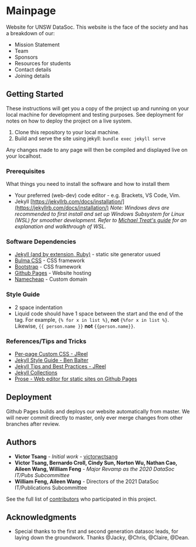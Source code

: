 # Mainpage

Website for UNSW DataSoc. This website is the face of the society and has a breakdown of our:

* Mission Statement
* Team
* Sponsors
* Resources for students
* Contact details
* Joining details

## Getting Started

These instructions will get you a copy of the project up and running on your local machine for development and testing purposes. See deployment for notes on how to deploy the project on a live system.

1. Clone this repository to your local machine.
2. Build and serve the site using jekyll: `bundle exec jekyll serve`

Any changes made to any page will then be compiled and displayed live on your localhost.

### Prerequisites

What things you need to install the software and how to install them

* Your preferred (web-dev) code editor - e.g. Brackets, VS Code, Vim.
* Jekyll [https://jekyllrb.com/docs/installation/](https://jekyllrb.com/docs/installation/)
  *Note: Windows devs are recommended to first install and set up Windows Subsystem for Linux (WSL) for smoother development. Refer to [Michael Treat's guide](https://github.com/michaeltreat/Windows-Subsystem-For-Linux-Setup-Guide) for an explanation and walkthrough of WSL.*

### Software Dependencies

* [Jekyll (and by extension, Ruby)](https://jekyllrb.com/) - static site generator usued
* [Bulma CSS](https://bulma.io/) - CSS framework
* [Bootstrap](https://getbootstrap.com/) - CSS framework
* [Github Pages](https://pages.github.com/) - Website hosting
* [Namecheap](https://www.namecheap.com/) - Custom domain

### Style Guide

* 2 space indentation
* Liquid code should have 1 space between the start and the end of the tag. For example, `{% for x in list %}`, **not** `{%for x in list %}`. Likewise, `{{ person.name }}` **not** `{{person.name}}`.

### References/Tips and Tricks

* [Per-page Custom CSS - JReel](https://jreel.github.io/per-page-custom-css-in-jekyll/)
* [Jekyll Style Guide - Ben Balter](https://ben.balter.com/jekyll-style-guide/)
* [Jekyll Tips and Best Practices - JReel](https://jreel.github.io/jekyll-tips-tricks-and-best-practices/)
* [Jekyll Collections](https://ben.balter.com/2015/02/20/jekyll-collections/)
* [Prose - Web editor for static sites on Github Pages](https://prose.io)

## Deployment

Github Pages builds and deploys our website automatically from master. We will never commit directly to master, only ever merge changes from other branches after review.

## Authors

* **Victor Tsang** - *Initial work* - [victorwctsang](https://github.com/victorwctsang)
* **Victor Tsang, Bernardo Croll, Cindy Sun, Norton Wu, Nathan Cao, Aileen Wang, William Feng** - *Major Revamp as the 2020 DataSoc IT/Pubs Subcommittee*
* **William Feng, Aileen Wang** - Directors of the 2021 DataSoc IT/Publications Subcommittee

See the full list of [contributors](https://github.com/UNSW-Data-Soc/unsw-data-soc.github.io/graphs/contributors) who participated in this project.

## Acknowledgments

* Special thanks to the first and second generation datasoc leads, for laying down the groundwork. Thanks @Jacky, @Chris, @Claire, @Dean.
